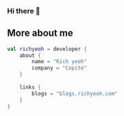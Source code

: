 ### Hi there 🌱

<!--
**Richyeoh/Richyeoh** is a ✨ _special_ ✨ repository because its `README.md` (this file) appears on your GitHub profile.

Here are some ideas to get you started:

- 🔭 I’m currently working on ...
- 🌱 I’m currently learning ...
- 👯 I’m looking to collaborate on ...
- 🤔 I’m looking for help with ...
- 💬 Ask me about ...
- 📫 How to reach me: ...
- 😄 Pronouns: ...
- ⚡ Fun fact: ...
-->

<!-- [![Richyeoh's github stats](https://github-readme-stats.vercel.app/api?username=Richyeoh)](https://github.com/anuraghazra/github-readme-stats) -->

## More about me
```kotlin
val richyeoh = developer {
    about {
        name = "Rich yeoh"
        company = "Copite"
    }
    
    links {
        blogs = "blogs.richyeoh.com"
    }
}
```
